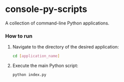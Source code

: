 # console-py-scripts

A collection of command-line Python applications.

### How to run

1. Navigate to the directory of the desired application:
   ```bash
   cd [application_name]
   ```
2. Execute the main Python script:
   ```bash
   python index.py
   ```
